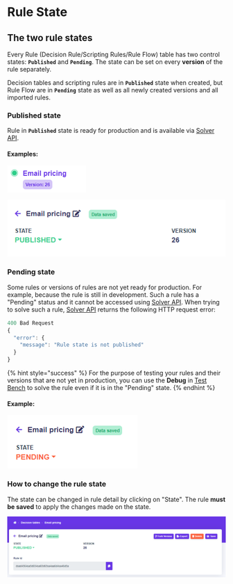 # Rule State

## The two rule states

Every Rule (Decision Rule/Scripting Rules/Rule Flow) table has two control states: **`Published`** and **`Pending`**. The state can be set on every **version** of the rule separately.

Decision tables and scripting rules are in **`Published`** state when created, but Rule Flow are in **`Pending`** state as well as all newly created versions and all imported rules.

### Published state

Rule in **`Published`** state is ready for production and is available via [Solver API](../../../api/rule-solver-api.md).

#### Examples:

![](<../../../.gitbook/assets/image (15) (2).png>)

![](<../../../.gitbook/assets/image (10) (2).png>)

### Pending state

Some rules or versions of rules are not yet ready for production. For example, because the rule is still in development. Such a rule has a "Pending" status and it cannot be accessed using [Solver API](../../../api/rule-solver-api.md). When trying to solve such a rule, [Solver API](../../../api/rule-solver-api.md) returns the following HTTP request error:

```javascript
400 Bad Request
{
  "error": {
    "message": "Rule state is not published"
  }
}
```

{% hint style="success" %}
For the purpose of testing your rules and their versions that are not yet in production, you can use the **Debug** in [Test Bench](../test-bench.md) to solve the rule even if it is in the "Pending" state.
{% endhint %}

#### Example:

![Rule in pending state](<../../../.gitbook/assets/image (14) (2).png>)

### How to change the rule state

The state can be changed in rule detail by clicking on "State". The rule **must be saved** to apply the changes made on the state.

![](<../../../.gitbook/assets/image (11) (2).png>)
